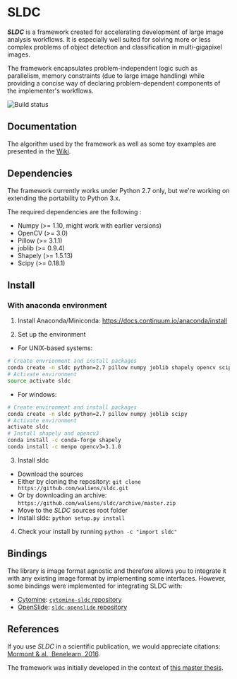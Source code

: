 # SLDC

**_SLDC_** is a framework created for accelerating development of large image analysis workflows. It is especially well 
suited for solving more or less complex problems of object detection and classification in multi-gigapixel images.

The framework encapsulates problem-independent logic such as parallelism, memory constraints (due to large image handling) 
while providing a concise way of declaring problem-dependent components of the implementer's workflows.

![Build status](https://travis-ci.org/waliens/sldc.svg?branch=master)

## Documentation

The algorithm used by the framework as well as some toy examples are presented in the [Wiki](https://github.com/waliens/sldc/wiki).

## Dependencies

The framework currently works under Python 2.7 only, but we're working on extending the portability to Python 3.x.

The required dependencies are the following :

* Numpy (>= 1.10, might work with earlier versions)
* OpenCV (>= 3.0)
* Pillow (>= 3.1.1)
* joblib (>= 0.9.4)
* Shapely (>= 1.5.13)
* Scipy (>= 0.18.1)

## Install

### With anaconda environment

1) Install Anaconda/Miniconda: https://docs.continuum.io/anaconda/install

2) Set up the environment

 + For UNIX-based systems:
```bash
# Create envrionment and install packages
conda create -n sldc python=2.7 pillow numpy joblib shapely opencv scipy
# Activate environment
source activate sldc
```

 + For windows:
```bash
# Create environment and install packages
conda create -n sldc python=2.7 pillow numpy joblib scipy
# Activate environment
activate sldc
# Install shapely and opencv3
conda install -c conda-forge shapely
conda install -c menpo opencv3=3.1.0
```

3) Install sldc

 + Download the sources
  + Either by cloning the repository: `git clone https://github.com/waliens/sldc.git`
  + Or by downloading an archive: `https://github.com/waliens/sldc/archive/master.zip`
 + Move to the _SLDC_ sources root folder
 + Install sldc: `python setup.py install`

4) Check your install by running `python -c "import sldc"`

## Bindings

The library is image format agnostic and therefore allows you to integrate it with any existing image format by implementing some interfaces. However, some bindings were implemented for integrating SLDC with: 

+ [Cytomine](http://www.cytomine.be/): [`cytomine-sldc` repository](https://github.com/cytomine/Cytomine-python-datamining/tree/master/cytomine-datamining/algorithms/sldc) 
+ [OpenSlide](http://openslide.org/): [`sldc-openslide` repository](https://github.com/waliens/sldc-openslide)

## References

If you use _SLDC_ in a scientific publication, we would appreciate citations: [Mormont & al., Benelearn, 2016](http://orbi.ulg.ac.be/handle/2268/202624).

The framework was initially developed in the context of [this master thesis](http://hdl.handle.net/2268.2/1314).
